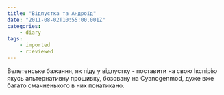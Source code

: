 ```yaml
---
title: "Відпустка та Андроїд"
date: "2011-08-02T10:55:00.001Z"
categories:
    - diary
tags:
    - imported
    - r:eviewed
---
```


Велетенське бажання, як піду у відпустку - поставити на свою Ікспірію якусь альтернативну прошивку, бозовану на Cyanogenmod, дуже вже багато смачненького в них понатикано.
